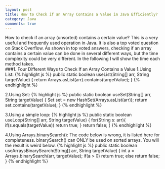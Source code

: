 ```yaml
---
layout: post
title: How to Check if an Array Contains a Value in Java Efficiently?
category: Java
comments: true
---
```

<div class="message">
How to check if an array (unsorted) contains a certain value? This is a very useful and frequently used operation in Java. It is also a top voted question on Stack Overflow. As shown in top voted answers, checking if an array contains a certain value can be done in several different ways, but the time complexity could be very different. In the following I will show the time each method takes.
</div>
###1. Four Different Ways to Check If an Array Contains a Value
1.Using List:
{% highlight js %}
public static boolean useList(String[] arr, String targetValue) {
    return Arrays.asList(arr).contains(targetValue);
}
{% endhighlight %}



2.Using Set:
{% highlight js %}
public static boolean useSet(String[] arr, String targetValue) {
    Set<String> set = new HashSet<String>(Arrays.asList(arr));
    return set.contains(targetValue);
}
{% endhighlight %}

3.Using a simple loop:
{% highlight js %}
public static boolean useLoop(String[] arr, String targetValue) {
    for(String s: arr){
        if(s.equals(targetValue))
            return true;
    }
    return false;
}
{% endhighlight %}

4.Using Arrays.binarySearch():
The code below is wrong, it is listed here for completeness. 
binarySearch() can ONLY be used on sorted arrays. You will the result is weird below.
{% highlight js %}
public static boolean useArraysBinarySearch(String[] arr, String targetValue) { 
    int a =  Arrays.binarySearch(arr, targetValue);
    if(a > 0)
        return true;
    else
        return false;
}
{% endhighlight %}